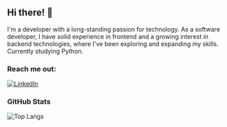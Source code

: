 ## Hi there! 👋

I'm a developer with a long-standing passion for technology. As a software developer, I have solid experience in frontend and a growing interest in backend technologies, where I've been exploring and expanding my skills.
Currently studying Python.

### Reach me out:

[![LinkedIn](https://img.shields.io/badge/-LinkedIn-000?style=for-the-badge&logo=linkedin&logoColor=138d75&color:FFF)](https://www.linkedin.com/in/eduardo-ribeiro-07778a1a7/)

### GitHub Stats

![Top Langs](https://github-readme-stats-git-masterrstaa-rickstaa.vercel.app/api/top-langs/?username=Eduardorib&layout=compact&bg_color=000&border_color=138d75&title_color=138d75&text_color=FFF)
